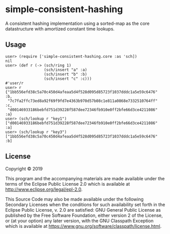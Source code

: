 # simple-consistent-hashing

A consistent hashing implementation using a sorted-map as the core datastructure with amortized constant time lookups.

## Usage

    user> (require ['simple-consistent-hashing.core :as 'sch])
    nil
    user> (def r (-> (sch/ring 1)
                     (sch/insert "a" :a)
                     (sch/insert "b" :b)
                     (sch/insert "c" :c)))
    #'user/r
    user> r
    {"1bb556efd38c5a70c450d4afeaa5d4f528d095d85723f1037dddc1a5e59c6476" :b,
     "7c7fa2ffc73ed8a92f69f9fd7e4363b970d57b08c1e811a0868e7332510764ff" :c,
     "d00146933186bebfd751d39228f587dee72346fb910e0ff2bfe66d3ce4211086" :a}
    user> (sch/lookup r "key1")
    ["d00146933186bebfd751d39228f587dee72346fb910e0ff2bfe66d3ce4211086" :a]
    user> (sch/lookup r "key3")
    ["1bb556efd38c5a70c450d4afeaa5d4f528d095d85723f1037dddc1a5e59c6476" :b]

## License

Copyright © 2019

This program and the accompanying materials are made available under the
terms of the Eclipse Public License 2.0 which is available at
http://www.eclipse.org/legal/epl-2.0.

This Source Code may also be made available under the following Secondary
Licenses when the conditions for such availability set forth in the Eclipse
Public License, v. 2.0 are satisfied: GNU General Public License as published by
the Free Software Foundation, either version 2 of the License, or (at your
option) any later version, with the GNU Classpath Exception which is available
at https://www.gnu.org/software/classpath/license.html.
